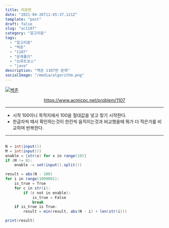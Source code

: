 ```yaml
---
title: 리모컨
date: "2021-04-26T11:45:37.121Z"
template: "post"
draft: false
slug: "ac1107"
category: "알고리즘"
tags:
  - "알고리즘"
  - "백준"
  - "1107"
  - "문제풀이"
  - "브루트포스"
  - "java"
description: "백준 1107번 문제"
socialImage: "/media/algorithm.png"
---
```


[![백준](https://d2gd6pc034wcta.cloudfront.net/images/logo@2x.png)](https://www.acmicpc.net/problem/1107)
<div style="text-align:center"><a href="https://www.acmicpc.net/problem/1107">https://www.acmicpc.net/problem/1107</a></div>

---

- 시작 100이니 목적지에서 100을 절대값을 넣고 찾기 시작한다.
- 한글자씩 떼서 확인하는것이 한칸씩 움직이는것과 비교했을때 뭐가 더 적은가를 비교하며 반복한다.

---

```java

N = int(input())
M = int(input())
enable = {str(x) for x in range(10)}
if (M != 0):
    enable -= set(input().split())

result = abs(N - 100)
for i in range(1000001):
    is_true = True
    for c in str(i):
        if (c not in enable):
            is_true = False
            break
    if is_true is True:
        result = min(result, abs(N - i) + len(str(i)))

print(result)

```
